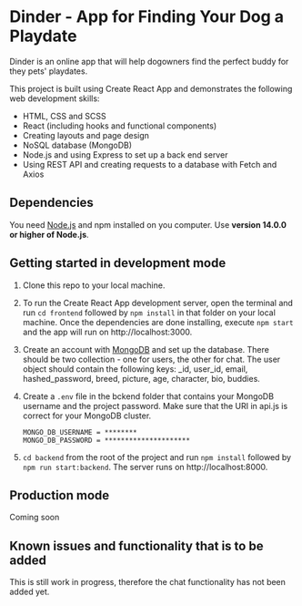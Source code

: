 # Dinder - App for Finding Your Dog a Playdate

Dinder is an online app that will help dogowners find the perfect buddy for they pets' playdates.

This project is built using Create React App and demonstrates the following web development skills:

-   HTML, CSS and SCSS
-   React (including hooks and functional components)
-   Creating layouts and page design
-   NoSQL database (MongoDB)
-   Node.js and using Express to set up a back end server
-   Using REST API and creating requests to a database with Fetch and Axios

## Dependencies

You need [Node.js](https://nodejs.dev/) and npm installed on you computer. Use **version 14.0.0 or higher of Node.js**.

## Getting started in development mode

1. Clone this repo to your local machine.

2. To run the Create React App development server, open the terminal and run `cd frontend` followed by `npm install` in that folder on your local machine. Once the dependencies are done installing, execute `npm start` and the app will run on http://localhost:3000.

3. Create an account with [MongoDB](https://www.mongodb.com/) and set up the database. There should be two collection - one for users, the other for chat. The user object should contain the following keys: \_id, user_id, email, hashed_password, breed, picture, age, character, bio, buddies.

4. Create a `.env` file in the bckend folder that contains your MongoDB username and the project password. Make sure that the URI in api.js is correct for your MongoDB cluster.
    ```
    MONGO_DB_USERNAME = ********
    MONGO_DB_PASSWORD = *********************
    ```
5. `cd backend` from the root of the project and run `npm install` followed by `npm run start:backend`. The server runs on http://localhost:8000.

## Production mode

Coming soon

## Known issues and functionality that is to be added

This is still work in progress, therefore the chat functionality has not been added yet.
